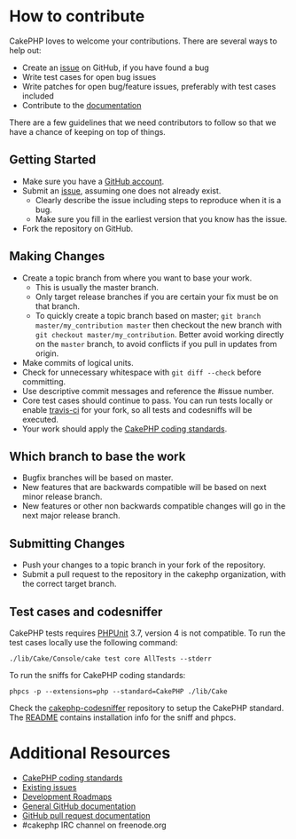 # How to contribute

CakePHP loves to welcome your contributions. There are several ways to help out:
* Create an [issue](https://github.com/cakephp/cakephp/issues) on GitHub, if you have found a bug
* Write test cases for open bug issues
* Write patches for open bug/feature issues, preferably with test cases included
* Contribute to the [documentation](https://github.com/cakephp/docs)

There are a few guidelines that we need contributors to follow so that we have a
chance of keeping on top of things.

## Getting Started

* Make sure you have a [GitHub account](https://github.com/signup/free).
* Submit an [issue](https://github.com/cakephp/cakephp/issues), assuming one does not already exist.
  * Clearly describe the issue including steps to reproduce when it is a bug.
  * Make sure you fill in the earliest version that you know has the issue.
* Fork the repository on GitHub.

## Making Changes

* Create a topic branch from where you want to base your work.
  * This is usually the master branch.
  * Only target release branches if you are certain your fix must be on that
    branch.
  * To quickly create a topic branch based on master; `git branch
    master/my_contribution master` then checkout the new branch with `git
    checkout master/my_contribution`. Better avoid working directly on the
    `master` branch, to avoid conflicts if you pull in updates from origin.
* Make commits of logical units.
* Check for unnecessary whitespace with `git diff --check` before committing.
* Use descriptive commit messages and reference the #issue number.
* Core test cases should continue to pass. You can run tests locally or enable
  [travis-ci](https://travis-ci.org/) for your fork, so all tests and codesniffs
  will be executed.
* Your work should apply the [CakePHP coding standards](http://book.cakephp.org/2.0/en/contributing/cakephp-coding-conventions.html).

## Which branch to base the work

* Bugfix branches will be based on master.
* New features that are backwards compatible will be based on next minor release
  branch.
* New features or other non backwards compatible changes will go in the next major release branch.

## Submitting Changes

* Push your changes to a topic branch in your fork of the repository.
* Submit a pull request to the repository in the cakephp organization, with the
  correct target branch.

## Test cases and codesniffer

CakePHP tests requires [PHPUnit](http://www.phpunit.de/manual/current/en/installation.html)
3.7, version 4 is not compatible. To run the test cases locally use the following command:

    ./lib/Cake/Console/cake test core AllTests --stderr

To run the sniffs for CakePHP coding standards:

    phpcs -p --extensions=php --standard=CakePHP ./lib/Cake

Check the [cakephp-codesniffer](https://github.com/cakephp/cakephp-codesniffer)
repository to setup the CakePHP standard. The [README](https://github.com/cakephp/cakephp-codesniffer/blob/master/README.mdown) contains installation info
for the sniff and phpcs.

# Additional Resources

* [CakePHP coding standards](http://book.cakephp.org/2.0/en/contributing/cakephp-coding-conventions.html)
* [Existing issues](https://github.com/cakephp/cakephp/issues)
* [Development Roadmaps](https://github.com/cakephp/cakephp/wiki#roadmaps)
* [General GitHub documentation](https://help.github.com/)
* [GitHub pull request documentation](https://help.github.com/send-pull-requests/)
* #cakephp IRC channel on freenode.org
